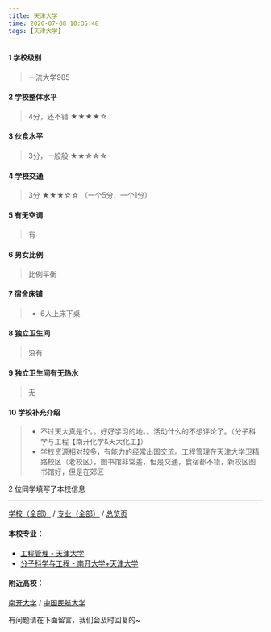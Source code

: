 ```yaml
---
title: 天津大学
time: 2020-07-08 10:35:48
tags: [天津大学]
---
```

#### 1 学校级别
> 一流大学985


#### 2 学校整体水平
> 4分，还不错
★★★★☆


#### 3 伙食水平
>  3分，一般般
★★☆☆☆


#### 4 学校交通
> 3分
★★★☆☆
（一个5分，一个1分）


#### 5 有无空调
> 有


#### 6 男女比例
> 比例平衡


#### 7 宿舍床铺
> - 6人上床下桌
 

#### 8 独立卫生间
> 没有


#### 9 独立卫生间有无热水
> 无


#### 10 学校补充介绍
> - 不过天大真是个。。好好学习的地。。活动什么的不想评论了。（分子科学与工程【南开化学&天大化工】）
> - 学校资源相对较多，有能力的经常出国交流。工程管理在天津大学卫精路校区（老校区），图书馆非常差，但是交通，食宿都不错，新校区图书馆好，但是在郊区

2 位同学填写了本校信息
***
[学校（全部）](https://univgo.github.io/2020/07/09/学校汇总页) / [专业（全部）](https://univgo.github.io/2020/07/09/专业汇总页) / [总览页](https://univgo.github.io/2020/07/09/总览)
#### 本校专业：
- [工程管理 - 天津大学](https://univgo.github.io/2020/07/08/工程管理%20-%20天津大学)
- [分子科学与工程 - 南开大学+天津大学](https://univgo.github.io/2020/07/08/分子科学与工程%20-%20南开大学+天津大学)

#### 附近高校：
[南开大学](https://univgo.github.io/2020/07/08/南开大学) / [中国民航大学](https://univgo.github.io/2020/07/08/中国民航大学)



有问题请在下面留言，我们会及时回复的~
